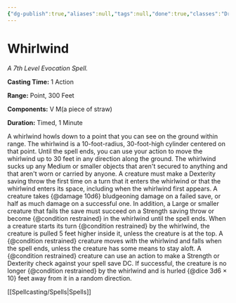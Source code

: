 ```yaml
---
{"dg-publish":true,"aliases":null,"tags":null,"done":true,"classes":"Druid, Sorcerer, Wizard,","spellLevel":7,"school":"Evocation","source":"XGE","permalink":"/spells/whirlwind/","dgHomeLink":false,"dgPassFrontmatter":true}
---
```


# Whirlwind
*A 7th Level Evocation Spell.*

**Casting Time:** 1 Action

**Range:** Point, 300 Feet

**Components:** V M(a piece of straw)

**Duration:** Timed, 1 Minute

A whirlwind howls down to a point that you can see on the ground within range. The whirlwind is a 10-foot-radius, 30-foot-high cylinder centered on that point. Until the spell ends, you can use your action to move the whirlwind up to 30 feet in any direction along the ground. The whirlwind sucks up any Medium or smaller objects that aren't secured to anything and that aren't worn or carried by anyone.
A creature must make a Dexterity saving throw the first time on a turn that it enters the whirlwind or that the whirlwind enters its space, including when the whirlwind first appears. A creature takes {@damage 10d6} bludgeoning damage on a failed save, or half as much damage on a successful one. In addition, a Large or smaller creature that fails the save must succeed on a Strength saving throw or become {@condition restrained} in the whirlwind until the spell ends. When a creature starts its turn {@condition restrained} by the whirlwind, the creature is pulled 5 feet higher inside it, unless the creature is at the top. A {@condition restrained} creature moves with the whirlwind and falls when the spell ends, unless the creature has some means to stay aloft.
A {@condition restrained} creature can use an action to make a Strength or Dexterity check against your spell save DC. If successful, the creature is no longer {@condition restrained} by the whirlwind and is hurled {@dice 3d6 × 10} feet away from it in a random direction.

[[Spellcasting/Spells|Spells]]